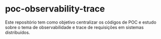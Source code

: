 # poc-observability-trace
Este repositório tem como objetivo centralizar os códigos de POC e estudo sobre o tema de observabilidade e trace de requisições em sistemas distribuídos.
